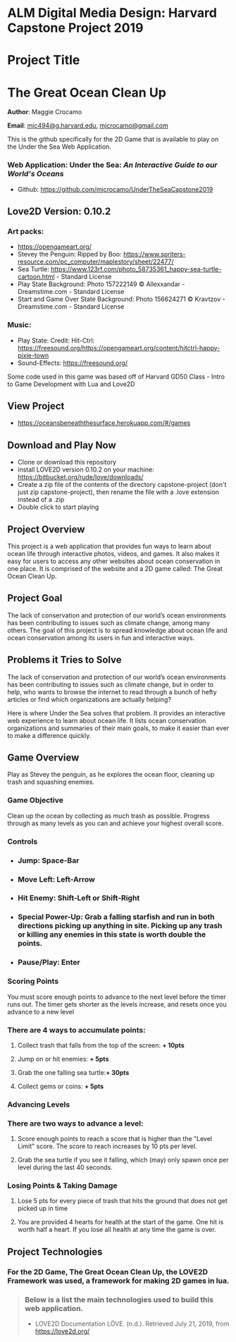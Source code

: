 # **ALM Digital Media Design**: Harvard Capstone Project 2019

# Project Title

# The Great Ocean Clean Up

**Author**: Maggie Crocamo

**Email**: mjc494@g.harvard.edu, mjcrocamo@gmail.com

This is the github specifically for the 2D Game that is available to play on the Under the Sea Web Application.

### **Web Application**: Under the Sea: _An Interactive Guide to our World's Oceans_

- Github: https://github.com/mjcrocamo/UnderTheSeaCapstone2019

## Love2D Version: 0.10.2

### **Art packs**:

- https://opengameart.org/
- Stevey the Penguin: Ripped by Boo: https://www.spriters-resource.com/pc_computer/maplestory/sheet/22477/
- Sea Turtle: https://www.123rf.com/photo_58735361_happy-sea-turtle-cartoon.html - Standard License
- Play State Background: Photo 157222149 © Allexxandar - Dreamstime.com - Standard License
- Start and Game Over State Background: Photo 156624271 © Kravtzov - Dreamstime.com - Standard License

### **Music**:

- Play State: Credit: Hit-Ctrl: https://freesound.org/https://opengameart.org/content/hitctrl-happy-pixie-town
- Sound-Effects: https://freesound.org/

Some code used in this game was based off of Harvard GD50 Class - Intro to Game Development with Lua and Love2D

## **View Project**

- https://oceansbeneaththesurface.herokuapp.com/#/games

## Download and Play Now

- Clone or download this repository
- install LOVE2D version 0.10.2 on your machine: https://bitbucket.org/rude/love/downloads/
- Create a zip file of the contents of the directory capstone-project (don't just zip capstone-project), then rename the file with a .love extension instead of a .zip
- Double click to start playing

## **Project Overview**

This project is a web application that provides fun ways to learn about ocean life through interactive photos, videos, and games. It also makes it easy for users to access any other websites about ocean conservation in one place. It is comprised of the website and a 2D game called: The Great Ocean Clean Up.

## **Project Goal**

The lack of conservation and protection of our world’s ocean environments has been contributing to issues such as climate change, among many others. The goal of this project is to spread knowledge about ocean life and ocean conservation among its users in fun and interactive ways.

## **Problems it Tries to Solve**

The lack of conservation and protection of our world’s ocean environments has been contributing to issues such as climate change, but in order to help, who wants to browse the internet to read through a bunch of hefty articles or find which organizations are actually helping?

Here is where Under the Sea solves that problem. It provides an interactive web experience to learn about ocean life. It lists ocean conservation organizations and summaries of their main goals, to make it easier than ever to make a difference quickly.

## **Game Overview**

Play as Stevey the penguin, as he explores the ocean floor, cleaning up trash and squashing enemies.

### **Game Objective**

Clean up the ocean by collecting as much trash as possible. Progress through as many levels as you can and achieve your highest overall score.

### **Controls**

- ### **Jump**: Space-Bar
- ### **Move Left**: Left-Arrow
- ### **Hit Enemy**: Shift-Left or Shift-Right
- ### **Special Power-Up**: Grab a falling starfish and run in both directions picking up anything in site. Picking up any trash or killing any enemies in this state is worth double the points.
- ### **Pause/Play**: Enter

### **Scoring Points**

You must score enough points to advance to the next level before the timer runs out. The timer gets shorter as the levels increase, and resets once you advance to a new level

### **There are 4 ways to accumulate points:**

1. Collect trash that falls from the top of the screen: **+ 10pts**

2. Jump on or hit enemies: **+ 5pts**

3. Grab the one falling sea turtle:**+ 30pts**

4. Collect gems or coins: **+ 5pts**

### **Advancing Levels**

### **There are two ways to advance a level:**

1. Score enough points to reach a score that is higher than the "Level Limit" score. The score to reach increases by 10 pts per level.

2. Grab the sea turtle if you see it falling, which (may) only spawn once per level during the last 40 seconds.

### **Losing Points & Taking Damage**

1. Lose 5 pts for every piece of trash that hits the ground that does not get picked up in time

2. You are provided 4 hearts for health at the start of the game. One hit is worth half a heart. If you lose all health at any time the game is over.

## **Project Technologies**

### For the 2D Game, **The Great Ocean Clean Up**, the **LOVE2D** Framework was used, a framework for making 2D games in lua.

> ### Below is a list the main technologies used to build this web application.
>
> - LOVE2D Documentation
>   LÖVE. (n.d.). Retrieved July 21, 2019, from https://love2d.org/
